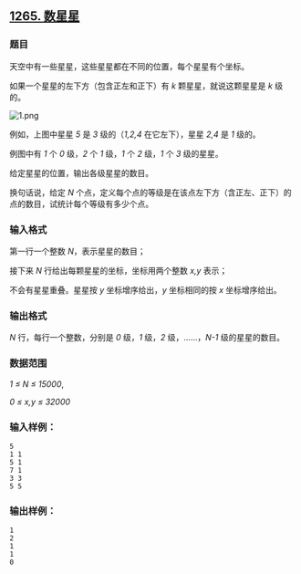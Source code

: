 ## [1265. 数星星](https://www.acwing.com/problem/content/1267/)

### 题目

天空中有一些星星，这些星星都在不同的位置，每个星星有个坐标。

如果一个星星的左下方（包含正左和正下）有 *k* 颗星星，就说这颗星星是 *k* 级的。

 ![1.png](https://cdn.acwing.com/media/article/image/2019/12/11/19_6f40991a1c-1.png)

例如，上图中星星 *5* 是 *3* 级的（*1,2,4* 在它左下），星星 *2,4* 是 *1* 级的。

例图中有 *1* 个 *0* 级，*2* 个 *1* 级，*1* 个 *2* 级，*1* 个 *3* 级的星星。

给定星星的位置，输出各级星星的数目。

换句话说，给定 *N* 个点，定义每个点的等级是在该点左下方（含正左、正下）的点的数目，试统计每个等级有多少个点。

### 输入格式

第一行一个整数 *N*，表示星星的数目；

接下来 *N* 行给出每颗星星的坐标，坐标用两个整数 *x,y* 表示；

不会有星星重叠。星星按 *y* 坐标增序给出，*y* 坐标相同的按 *x* 坐标增序给出。

### 输出格式

*N* 行，每行一个整数，分别是 *0* 级，*1* 级，*2* 级，……，*N-1* 级的星星的数目。

### 数据范围

*1 ≤ N ≤ 15000*,

*0 ≤ x,y ≤ 32000*

### 输入样例：

```
5
1 1
5 1
7 1
3 3
5 5
```

### 输出样例：

```
1
2
1
1
0
```
